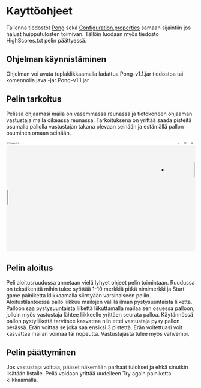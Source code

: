# Kayttöohjeet 

Tallenna tiedostot [Pong](https://github.com/Radzilla/ot-harjoitustyo/releases/download/1.1/Pong-v1.1.jar) 
sekä [Configuration.properties](https://github.com/Radzilla/ot-harjoitustyo/releases/download/1.1/config.properties)
samaan sijaintiin jos haluat huipputulosten toimivan. Tällöin luodaan myös tiedosto HighScores.txt pelin päättyessä.

## Ohjelman käynnistäminen

Ohjelman voi avata tuplaklikkaamalla ladattua Pong-v1.1.jar tiedostoa tai komennolla java -jar Pong-v1.1.jar



## Pelin tarkoitus

Pelissä ohjaamasi maila on vasemmassa reunassa ja tietokoneen ohjaaman vastustaja maila oikeassa reunassa. 
Tarkoituksena on yrittää saada pisteitä osumalla pallolla vastustajan takana olevaan seinään ja estämällä pallon osuminen omaan seinään.

<img src="https://github.com/Radzilla/ot-harjoitustyo/blob/master/dokumentaatio/kuvat/Pelinakyma.PNG">

## Pelin aloitus


Peli aloitusruudussa annetaan vielä lyhyet ohjeet pelin toimintaan. 
Ruudussa on tekstikenttä mihin tulee syöttää 1-10 merkkiä pitkä nimimerkki ja Start game painiketta klikkaamalla siirrtyään varsinaiseen peliin.
Aloitustilanteessa pallo liikkuu mailojen välillä ilman pystysuuntaista liikettä. 
Palloon saa pystysuuntaista liikettä liikuttamalla mailaa sen osuessa palloon, jolloin myös vastustaja lähtee liikkeelle yrittäen seurata palloa.
Käytännössä pallon pystyliikettä tarvitsee kasvattaa niin ettei vastustaja pysy pallon perässä.
Erän voittaa se joka saa ensiksi 3 pistettä. 
Erän voitettuasi voit kasvattaa mailan voimaa tai nopeutta. Vastustajasta tulee myös vahvempi.

## Pelin päättyminen

Jos vastustaja voittaa, pääset näkemään parhaat tulokset ja ehkä sinutkin lisätään listalle. Peliä voidaan yrittää uudelleen Try again painiketta klikkaamalla.

